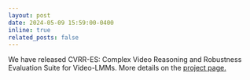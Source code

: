 ```yaml
---
layout: post
date: 2024-05-09 15:59:00-0400
inline: true
related_posts: false
---
```


We have released CVRR-ES: Complex Video Reasoning and Robustness Evaluation Suite for Video-LMMs. More details on the [project page.](https://mbzuai-oryx.github.io/CVRR-Evaluation-Suite/)